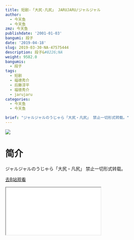 ```yaml
---
title: 短剧-「大尻·凡尻」 JARUJARU/ジャルジャル
author:
  - 今天鱼
  - 今天鱼
zmz: 今天鱼
publishdate: '2001-01-03'
bangumi: 段子
date: '2019-04-18'
slug: 2019-03-30-NA-47575444
description: 段子&#8226;NA
weight: 9582.0
bangumis:
  - 段子
tags:
  - 短剧
  - 福德秀介
  - 后藤淳平
  - 福徳秀介
  - jarujaru
categories:
  - 今天鱼
  - 今天鱼

brief: "ジャルジャルのうじゃら「大尻・凡尻」 禁止一切形式转载。"
---
```

![](https://i.imgur.com/xHRlyZg.jpg)
# 简介  
ジャルジャルのうじゃら「大尻・凡尻」
禁止一切形式转载。  

[去B站观看](https://www.bilibili.com/video/av47575444/)
<div class ="resp-container"><iframe class="testiframe" src="//player.bilibili.com/player.html?aid=47575444"", scrolling="no", allowfullscreen="true" > </iframe></div> 
